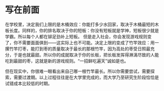 # 写在前面

在学校里，决定我们上限的是木桶效应：你能打多少水回家，取决于木桶最短的木板长度。同样的，你的排名取决于你的短板：你没有短板就是学神，短板很少就是学霸。所以每个人都在铆足劲补上短板。
但是走入社会，你会发现游戏规则变了，你不需要面面俱到——这实际上也不可能。决定上限的变成了竹竿效应：用一摞竹竿打枣，能打到枣的质量取决于最长的那根竹竿，因为高处的枣受日照最充分，于是也就最甜。所以你的成就取决于你的长板，把长板发挥得淋漓尽致的人能吃到最甜的枣，这就是新的游戏规则。“一招鲜吃遍天”诚如是也。

但在现实中，你很难一眼看出来自己哪一根竹竿最长。所以你需要尝试，需要探索，需要过渡期。以上过程往往是在大学里完成的，而大学乃至研究生阶段恰恰是试错成本比较低的时期。